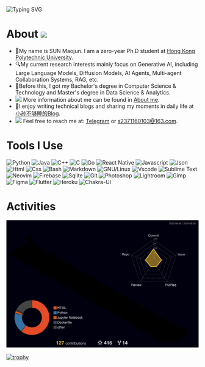 
![Typing SVG](https://readme-typing-svg.demolab.com/?lines=Hi,+there.+I+am+Stephen.;Nice+to+meet+you.)

About ![](https://komarev.com/ghpvc/?username=Stephen-SMJ)
======
- 🙋My name is SUN Maojun. I am a zero-year Ph.D student at [Hong Kong Polytechnic University](https://www.polyu.edu.hk/).
- 🔍My current research interests mainly focus on Generative AI, including Large Language Models, Diffusion Models, AI Agents, Multi-agent Collaboration Systems, RAG, etc.
- 📖Before this, I got my Bachelor's degree in Computer Science & Technology and Master's degree in Data Science & Analytics.
- <img src="https://github.com/SP-XD/SP-XD/blob/main/images/hyperkitty.gif?raw=true" width="20" /> More information about me can be found in [About me](https://stephen-smj.tech/about/).
- 🎠I enjoy writing technical blogs and sharing my moments in daily life at [小孙不够睡的Blog](https://stephen-smj.tech/).
- <img src="https://github.com/SP-XD/SP-XD/blob/main/images/message.gif?raw=true" width="25" /> Feel free to reach me at: [Telegram](https://t.me/StephenGo) or s2371160103@163.com.


Tools I Use
======
![Python](https://img.shields.io/badge/Python-FFD43B?style=flat&logo=python&logoColor=darkgreen)
![Java](https://img.shields.io/badge/Java-ED8B00?style=flat&logo=java&logoColor=white)
![C++](https://img.shields.io/badge/C%2B%2B-00599C?style=flat&logo=c%2B%2B&logoColor=white)
![C](https://img.shields.io/badge/C-00599C?style=flat&logo=c&logoColor=white)
![Go](https://img.shields.io/badge/go-%2300ADD8.svg?style=flat&logo=go&logoColor=white)
![React Native](https://img.shields.io/badge/react_native-%2320232a.svg?style=flat&logo=react&logoColor=%2361DAFB)
![Javascript](https://img.shields.io/badge/JavaScript-323330?style=flat&logo=javascript&logoColor=F7DF1E)
![Json](https://img.shields.io/badge/json-5E5C5C?style=flat&logo=json&logoColor=white)
![Html](https://img.shields.io/badge/HTML5-E34F26?style=flat&logo=html5&logoColor=white)
![Css](https://img.shields.io/badge/CSS3-1572B6?style=flat&logo=css3&logoColor=white)
![Bash](https://img.shields.io/badge/GNU%20Bash-4EAA25?style=flat&logo=GNU%20Bash&logoColor=white)
![Markdown](https://img.shields.io/badge/Markdown-000000?style=flat&logo=markdown&logoColor=white)
![GNU/Linux](https://img.shields.io/badge/Linux-FCC624?style=flat&logo=linux&logoColor=black)
![Vscode](https://img.shields.io/badge/Visual_Studio_Code-0078D4?style=flat&logo=visual%20studio%20code&logoColor=white)
![Sublime Text](https://img.shields.io/badge/sublime_text-%23575757.svg?&style=flat&logo=sublime-text&logoColor=important)
![Neovim](https://img.shields.io/badge/NeoVim-%2357A143.svg?&style=flat&logo=neovim&logoColor=white)
![Firebase](https://img.shields.io/badge/firebase-ffca28?style=flat&logo=firebase&logoColor=black)
![Sqlite](https://img.shields.io/badge/SQLite-07405E?style=flat&logo=sqlite&logoColor=white)
![Git](https://img.shields.io/badge/GIT-E44C30?style=flat&logo=git&logoColor=white)
![Photoshop](https://img.shields.io/badge/Adobe%20Photoshop-31A8FF?style=flat&logo=Adobe%20Photoshop&logoColor=black)
![Lightroom](https://img.shields.io/badge/Adobe%20Lightroom-31A8FF?style=flat&logo=Adobe%20Lightroom&logoColor=white)
![Gimp](https://img.shields.io/badge/gimp-5C5543?style=flat&logo=gimp&logoColor=white)
![Figma](https://img.shields.io/badge/Figma-F24E1E?style=flat&logo=figma&logoColor=white)
![Flutter](https://img.shields.io/badge/Flutter-02569B?style=flat&logo=flutter&logoColor=white)
![Heroku](https://img.shields.io/badge/Heroku-430098?style=flat&logo=heroku&logoColor=white)
![Chakra-UI](https://img.shields.io/badge/Chakra--UI-319795?style=flat&logo=chakra-ui&logoColor=white)

Activities
======
![](./profile-3d-contrib/profile-night-rainbow.svg)

[![trophy](https://github-profile-trophy.vercel.app/?username=Stephen-SMJ)](https://github.com/ryo-ma/github-profile-trophy)

